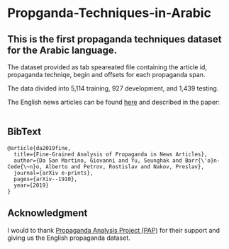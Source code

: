 # Propganda-Techniques-in-Arabic
## This is the first propaganda techniques dataset for the Arabic language. 

The dataset provided as tab speareated file containing the article id, propaganda techniqe, begin and offsets for each propaganda span.<br> 

The data divided into 5,114 training, 927 development, and 1,439 testing.<br>

The English news articles can be found [here](https://propaganda.qcri.org/fine-grained-propaganda-emnlp.html) and described in the paper: <br><br>


## BibText
```
@article{da2019fine,
  title={Fine-Grained Analysis of Propaganda in News Articles},
  author={Da San Martino, Giovanni and Yu, Seunghak and Barr{\'o}n-Cede{\~n}o, Alberto and Petrov, Rostislav and Nakov, Preslav},
  journal={arXiv e-prints},
  pages={arXiv--1910},
  year={2019}
}
```



## Acknowledgment
I would to thank [Propaganda Analysis Project (PAP)](https://propaganda.qcri.org/fine-grained-propaganda-emnlp.html) for their support and giving us the English propaganda dataset. 
